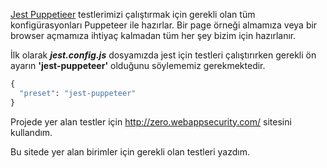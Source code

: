 [Jest Puppetieer](https://github.com/smooth-code/jest-puppeteer) testlerimizi çalıştırmak için gerekli olan tüm konfigürasyonları Puppeteer ile hazırlar. Bir page örneği almamıza veya bir browser açmamıza ihtiyaç kalmadan tüm her şey bizim için hazırlanır.

İlk olarak ***jest.config.js*** dosyamızda jest için testleri çalıştırırken gerekli ön ayarın **'jest-puppeteer'** olduğunu söylememiz gerekmektedir.
```python
{
  "preset": "jest-puppeteer"
}
```
Projede yer alan testler için http://zero.webappsecurity.com/ sitesini kullandım.

Bu sitede yer alan birimler için gerekli olan testleri yazdım.